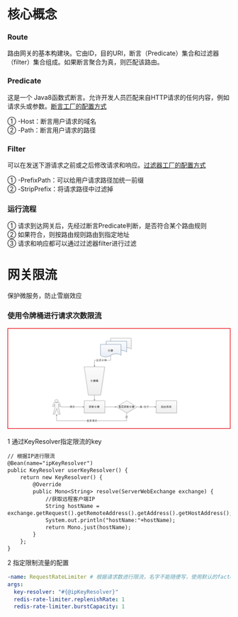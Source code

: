 # 核心概念
### Route  
路由网关的基本构建块。它由ID，目的URI，断言（Predicate）集合和过滤器（filter）集合组成。如果断言聚合为真，则匹配该路由。  

### Predicate
这是一个 Java8函数式断言。允许开发人员匹配来自HTTP请求的任何内容，例如请求头或参数。[断言工厂的配置方式](https://cloud.spring.io/spring-cloud-static/spring-cloud-gateway/2.1.0.RELEASE/single/spring-cloud-gateway.html)  

① -Host：断言用户请求的域名  
② -Path：断言用户请求的路径  

### Filter
可以在发送下游请求之前或之后修改请求和响应。[过滤器工厂的配置方式](https://cloud.spring.io/spring-cloud-static/spring-cloud-gateway/2.1.0.RELEASE/single/spring-cloud-gateway.html)

① -PrefixPath：可以给用户请求路径加统一前缀  
② -StripPrefix：将请求路径中过滤掉

### 运行流程
① 请求到达网关后，先经过断言Predicate判断，是否符合某个路由规则  
② 如果符合，则按路由规则路由到指定地址  
③ 请求和响应都可以通过过滤器filter进行过滤  

# 网关限流
保护微服务，防止雪崩效应

### 使用令牌桶进行请求次数限流
![img.png](images/令牌桶算法.png)

1 通过KeyResolver指定限流的key
```
// 根据IP进行限流
@Bean(name="ipKeyResolver")
public KeyResolver userKeyResolver() {
    return new KeyResolver() {
        @Override
        public Mono<String> resolve(ServerWebExchange exchange) {
            //获取远程客户端IP
            String hostName = exchange.getRequest().getRemoteAddress().getAddress().getHostAddress();
            System.out.println("hostName:"+hostName);
            return Mono.just(hostName);
        }
    };
}
```

2 指定限制流量的配置
```yaml
-name: RequestRateLimiter # 根据请求数进行限流，名字不能随便写，使用默认的factory
args: 
  key-resolver: "#{@ipKeyResolver}"
  redis-rate-limiter.replenishRate: 1
  redis-rate-limiter.burstCapacity: 1
```
